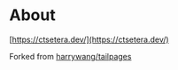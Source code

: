 # About

[https://ctsetera.dev/](https://ctsetera.dev/)  
  
Forked from [harrywang/tailpages](https://github.com/harrywang/tailpages)

